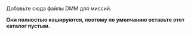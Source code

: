 Добавьте сюда файлы DMM для миссий.

**Они полностью кэшируются, поэтому по умолчанию оставьте этот каталог пустым.**
